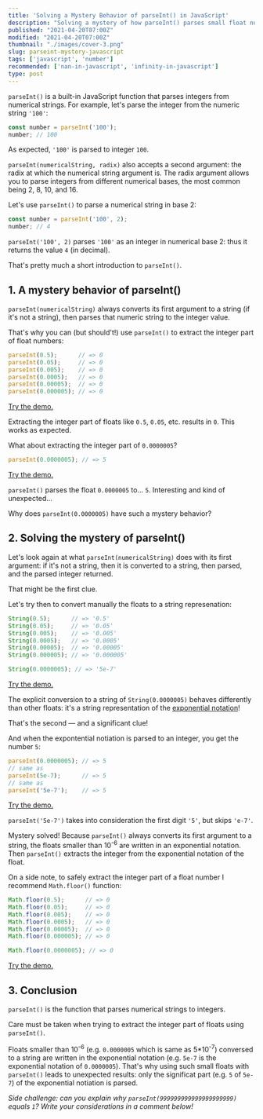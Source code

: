 ```yaml
---
title: 'Solving a Mystery Behavior of parseInt() in JavaScript'
description: "Solving a mystery of how parseInt() parses small float numbers in JavaScript."
published: "2021-04-20T07:00Z"
modified: "2021-04-20T07:00Z"
thumbnail: "./images/cover-3.png"
slug: parseint-mystery-javascript
tags: ['javascript', 'number']
recommended: ['nan-in-javascript', 'infinity-in-javascript']
type: post
---
```


`parseInt()` is a built-in JavaScript function that parses integers from numerical strings. For example, let's parse the integer from the numeric string `'100'`:

```javascript
const number = parseInt('100');
number; // 100
```

As expected, `'100'` is parsed to integer `100`.  

`parseInt(numericalString, radix)` also accepts a second argument: the radix at which the numerical string argument is. The radix argument allows you to parse integers from different
numerical bases, the most common being 2, 8, 10, and 16.    

Let's use `parseInt()` to parse a numerical string in base 2:

```javascript
const number = parseInt('100', 2);
number; // 4
```

`parseInt('100', 2)` parses `'100'` as an integer in numerical base 2: thus it returns the value `4` (in decimal).  

That's pretty much a short introduction to `parseInt()`.  

<Affiliate type="traversyJavaScript" />

## 1. A mystery behavior of parseInt()

`parseInt(numericalString)` always converts its first argument to a string (if it's not a string), then parses that numeric string to the integer value.  

That's why you can (but should't!) use `parseInt()` to extract the integer part of float numbers:

```javascript
parseInt(0.5);      // => 0
parseInt(0.05);     // => 0
parseInt(0.005);    // => 0
parseInt(0.0005);   // => 0
parseInt(0.00005);  // => 0
parseInt(0.000005); // => 0
```

[Try the demo.](https://jsfiddle.net/dmitri_pavlutin/tshcnf6v/)

Extracting the integer part of floats like `0.5`, `0.05`, etc. results in `0`. This works as expected.   

What about extracting the integer part of `0.0000005`?  

```javascript
parseInt(0.0000005); // => 5
```

[Try the demo.](https://jsfiddle.net/dmitri_pavlutin/txqm6573/)

`parseInt()` parses the float `0.0000005` to... `5`. Interesting and kind of unexpected...  

Why does `parseInt(0.0000005)` have such a mystery behavior?  

## 2. Solving the mystery of parseInt()

Let's look again at what `parseInt(numericalString)` does with its first argument: if it's not a string, then it is converted to a string, then parsed, and the parsed integer returned.  

That might be the first clue.  

Let's try then to convert manually the floats to a string represenation:

```javascript
String(0.5);      // => '0.5'
String(0.05);     // => '0.05'
String(0.005);    // => '0.005'
String(0.0005);   // => '0.0005' 
String(0.00005);  // => '0.00005'
String(0.000005); // => '0.000005'

String(0.0000005); // => '5e-7'
```

[Try the demo.](https://jsfiddle.net/dmitri_pavlutin/m7az1y2g/)

The explicit conversion to a string of `String(0.0000005)` behaves differently than other floats: it's a string representation of the [exponential notation](https://en.wikipedia.org/wiki/Scientific_notation)!

That's the second &mdash; and a significant clue!

And when the expontential notiation is parsed to an integer, you get the number `5`:

```javascript
parseInt(0.0000005); // => 5
// same as
parseInt(5e-7);      // => 5
// same as
parseInt('5e-7');    // => 5
```

[Try the demo.](https://jsfiddle.net/dmitri_pavlutin/tyov1daL/)

`parseInt('5e-7')` takes into consideration the first digit `'5'`, but skips `'e-7'`.  

Mystery solved! Because `parseInt()` always converts its first argument to a string, the floats smaller than 10<sup>-6</sup> are written in an exponential notation. Then `parseInt()` extracts the integer from the exponential notation of the float.

On a side note, to safely extract the integer part of a float number I recommend `Math.floor()` function:

```javascript
Math.floor(0.5);      // => 0
Math.floor(0.05);     // => 0
Math.floor(0.005);    // => 0
Math.floor(0.0005);   // => 0
Math.floor(0.00005);  // => 0
Math.floor(0.000005); // => 0

Math.floor(0.0000005); // => 0
```

[Try the demo.](https://jsfiddle.net/dmitri_pavlutin/w6ut3pvh/)

## 3. Conclusion

`parseInt()` is the function that parses numerical strings to integers. 

Care must be taken when trying to extract the integer part of floats using `parseInt()`.  

Floats smaller than 10<sup>-6</sup> (e.g. `0.0000005` which is same as 5*10<sup>-7</sup>) conversed to a string are written in the exponential notation  (e.g. `5e-7` is the exponential notation of `0.0000005`). That's why using such small floats with `parseInt()` leads to unexpected results: only the significat part (e.g. `5` of `5e-7`) of the exponential notiation is parsed. 

*Side challenge: can you explain why `parseInt(999999999999999999999)` equals `1`? Write your considerations in a comment below!*
